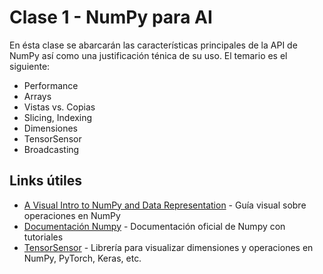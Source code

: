 # Clase 1 - NumPy para AI
En ésta clase se abarcarán las características principales de la API de NumPy así como una justificación ténica de su uso. El temario es el siguiente:
* Performance
* Arrays
* Vistas vs. Copias
* Slicing, Indexing
* Dimensiones
* TensorSensor
* Broadcasting

## Links útiles
* [A Visual Intro to NumPy and Data Representation](http://jalammar.github.io/visual-numpy/) - Guía visual sobre operaciones en NumPy
* [Documentación Numpy](https://numpy.org/doc/stable/user/whatisnumpy.html) - Documentación oficial de Numpy con tutoriales
* [TensorSensor](https://explained.ai/tensor-sensor/index.html) - Librería para visualizar dimensiones y operaciones en NumPy, PyTorch, Keras, etc.
    